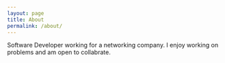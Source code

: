 ```yaml
---
layout: page
title: About
permalink: /about/
---
```


Software Developer working for a networking company. I enjoy working on problems and am open to collabrate.
